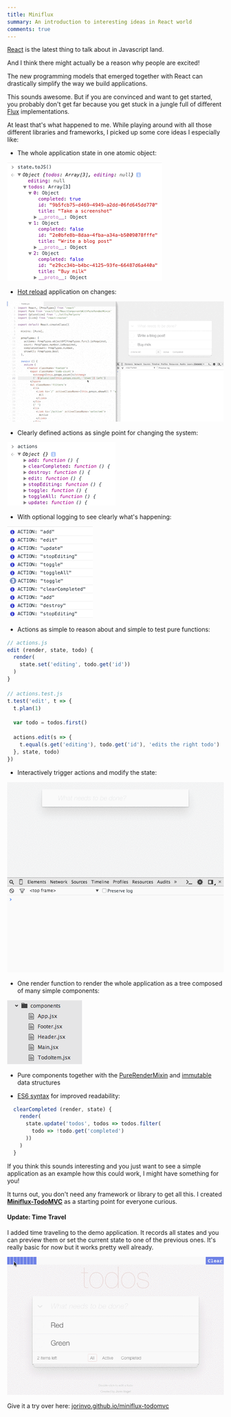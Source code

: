 ```yaml
---
title: Miniflux
summary: An introduction to interesting ideas in React world
comments: true
---
```


[React][react] is the latest thing to talk about in Javascript land.

And I think there might actually be a reason why people are excited!

The new programming models that emerged together with React can drastically simplify
the way we build applications.

This sounds awesome. But if you are convinced and want to get started,
you probably don't get far because you get stuck in a jungle full of different [Flux][flux] implementations.

At least that's what happened to me.
While playing around with all those different libraries and frameworks,
I picked up some core ideas I especially like:

- The whole application state in one atomic object:

![Atomic state](../images/miniflux/state.png)


- [Hot reload][hotload] application on changes:

![Hot load](../images/miniflux/hotload.gif)


- Clearly defined actions as single point for changing the system:

![Actions object](../images/miniflux/actions.png)


- With optional logging to see clearly what's happening:

![Action logging](../images/miniflux/action-log.png)


- Actions as simple to reason about and simple to test pure functions:

```js
// actions.js
edit (render, state, todo) {
  render(
    state.set('editing', todo.get('id'))
  )
}

// actions.test.js
t.test('edit', t => {
  t.plan(1)

  var todo = todos.first()

  actions.edit(s => {
    t.equal(s.get('editing'), todo.get('id'), 'edits the right todo')
  }, state, todo)
})
```


- Interactively trigger actions and modify the state:

![Interaction](../images/miniflux/interaction.gif)


- One render function to render the whole application as a tree composed of many simple components:

![Components](../images/miniflux/components.png)


- Pure components together with the [PureRenderMixin][pure] and [immutable][immutable] data structures


- [ES6 syntax][es6] for improved readability:

```js
  clearCompleted (render, state) {
    render(
      state.update('todos', todos => todos.filter(
        todo => !todo.get('completed')
      ))
    )
  }
```

If you think this sounds interesting and you just want to see a simple application
as an example how this could work, I might have something for you!

It turns out, you don't need any framework or library to get all this.
I created __[Miniflux-TodoMVC][miniflux]__ as a starting point for everyone curious.


#### Update: Time Travel
I added time traveling to the demo application.
It records all states and you can preview them or set the current state to one of the previous ones.
It's really basic for now but it works pretty well already.

![Time traveling](../images/miniflux/timetravel.gif)

Give it a try over here: [jorinvo.github.io/miniflux-todomvc][gh-pages]



[react]: https://facebook.github.io/react/
[flux]: https://facebook.github.io/flux/
[es6]: https://babeljs.io/
[pure]: https://facebook.github.io/react/docs/pure-render-mixin.html
[hotload]: https://github.com/gaearon/react-hot-loader
[immutable]: https://facebook.github.io/immutable-js/
[miniflux]: https://github.com/jorinvo/miniflux-todomvc
[hn]: https://news.ycombinator.com/item?id=9832956
[gh-pages]: https://jorinvo.github.io/miniflux-todomvc/

